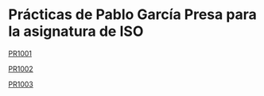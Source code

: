 # Prácticas de Pablo García Presa para la asignatura de ISO

[PR1001](pr1001/pr1001.md)

[PR1002](pr1002/pr1002.md)

[PR1003](pr1003/PR1003.md)